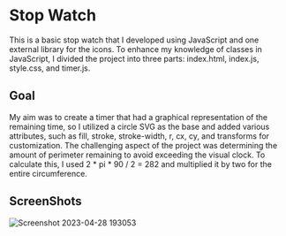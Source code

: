 
# Stop Watch

This is a basic stop watch that I developed using JavaScript and one external library for the icons. To enhance my knowledge of classes in JavaScript, I divided the project into three parts: index.html, index.js, style.css, and timer.js.  

## Goal

My aim was to create a timer that had a graphical representation of the remaining time, so I utilized a circle SVG as the base and added various attributes, such as fill, stroke, stroke-width, r, cx, cy, and transforms for customization. The challenging aspect of the project was determining the amount of perimeter remaining to avoid exceeding the visual clock. To calculate this, I used 2 * pi * 90 / 2 = 282 and multiplied it by two for the entire circumference.

## ScreenShots

![Screenshot 2023-04-28 193053](https://user-images.githubusercontent.com/48900828/235277518-9c4c93ab-d5ae-430f-8f06-6c4c80b4f513.png)

